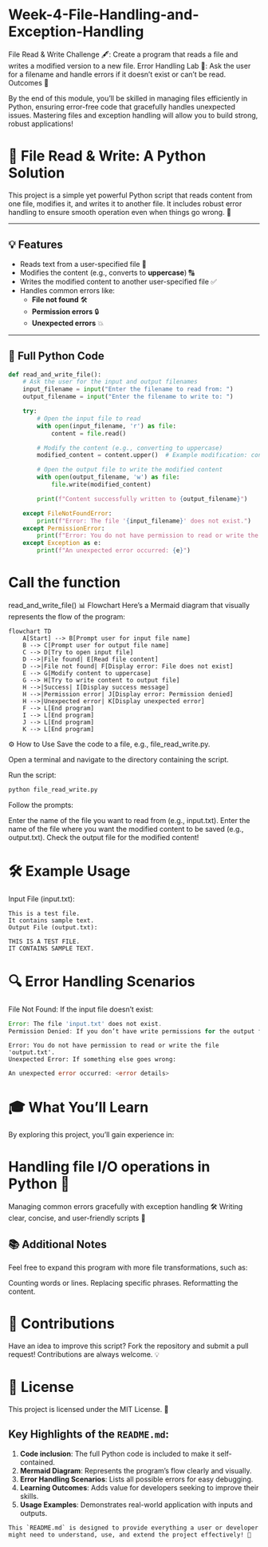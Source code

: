 # Week-4-File-Handling-and-Exception-Handling

File Read & Write Challenge 🖋️: Create a program that reads a file and writes a modified version to a new file.
Error Handling Lab 🧪: Ask the user for a filename and handle errors if it doesn’t exist or can’t be read.
Outcomes 🎉

By the end of this module, you’ll be skilled in managing files efficiently in Python, ensuring error-free code that gracefully handles unexpected issues. Mastering files and exception handling will allow you to build strong, robust applications!


# 📝 File Read & Write: A Python Solution

This project is a simple yet powerful Python script that reads content from one file, modifies it, and writes it to another file. It includes robust error handling to ensure smooth operation even when things go wrong. 🚀

---

## 💡 Features

- Reads text from a user-specified file 📂
- Modifies the content (e.g., converts to **uppercase**) 🔠
- Writes the modified content to another user-specified file ✅
- Handles common errors like:
  - **File not found** 🛠️
  - **Permission errors** 🔒
  - **Unexpected errors** 💥

---

## 📜 Full Python Code

```python
def read_and_write_file():
    # Ask the user for the input and output filenames
    input_filename = input("Enter the filename to read from: ")
    output_filename = input("Enter the filename to write to: ")

    try:
        # Open the input file to read
        with open(input_filename, 'r') as file:
            content = file.read()

        # Modify the content (e.g., converting to uppercase)
        modified_content = content.upper()  # Example modification: convert to uppercase

        # Open the output file to write the modified content
        with open(output_filename, 'w') as file:
            file.write(modified_content)

        print(f"Content successfully written to {output_filename}")

    except FileNotFoundError:
        print(f"Error: The file '{input_filename}' does not exist.")
    except PermissionError:
        print(f"Error: You do not have permission to read or write the file '{input_filename}'.")
    except Exception as e:
        print(f"An unexpected error occurred: {e}")
```

# Call the function
read_and_write_file()
📊 Flowchart
Here’s a Mermaid diagram that visually represents the flow of the program:

```mermaid
flowchart TD
    A[Start] --> B[Prompt user for input file name]
    B --> C[Prompt user for output file name]
    C --> D[Try to open input file]
    D -->|File found| E[Read file content]
    D -->|File not found| F[Display error: File does not exist]
    E --> G[Modify content to uppercase]
    G --> H[Try to write content to output file]
    H -->|Success| I[Display success message]
    H -->|Permission error| J[Display error: Permission denied]
    H -->|Unexpected error| K[Display unexpected error]
    F --> L[End program]
    I --> L[End program]
    J --> L[End program]
    K --> L[End program]
```


⚙️ How to Use
Save the code to a file, e.g., file_read_write.py.

Open a terminal and navigate to the directory containing the script.

Run the script:

```bash
python file_read_write.py
```
Follow the prompts:

Enter the name of the file you want to read from (e.g., input.txt).
Enter the name of the file where you want the modified content to be saved (e.g., output.txt).
Check the output file for the modified content!

# 🛠️ Example Usage
Input File (input.txt):
```vbnet
This is a test file.
It contains sample text.
Output File (output.txt):
```
```vbnet
THIS IS A TEST FILE.
IT CONTAINS SAMPLE TEXT.
```

# 🔍 Error Handling Scenarios
File Not Found: If the input file doesn’t exist:

```javascript
Error: The file 'input.txt' does not exist.
Permission Denied: If you don’t have write permissions for the output file:
```

```arduino
Error: You do not have permission to read or write the file 'output.txt'.
Unexpected Error: If something else goes wrong:
```

```go
An unexpected error occurred: <error details>
```
# 🎓 What You’ll Learn
By exploring this project, you’ll gain experience in:

# Handling file I/O operations in Python 📂
Managing common errors gracefully with exception handling 🛠️
Writing clear, concise, and user-friendly scripts 🎉
## 📚 Additional Notes
Feel free to expand this program with more file transformations, such as:

Counting words or lines.
Replacing specific phrases.
Reformatting the content.

# 🤝 Contributions
Have an idea to improve this script? Fork the repository and submit a pull request! Contributions are always welcome. 💡

# 📜 License
This project is licensed under the MIT License. 📝


## Key Highlights of the `README.md`:
1. **Code inclusion**: The full Python code is included to make it self-contained.
2. **Mermaid Diagram**: Represents the program’s flow clearly and visually.
3. **Error Handling Scenarios**: Lists all possible errors for easy debugging.
4. **Learning Outcomes**: Adds value for developers seeking to improve their skills.
5. **Usage Examples**: Demonstrates real-world application with inputs and outputs.


```This `README.md` is designed to provide everything a user or developer might need to understand, use, and extend the project effectively! 🚀```





